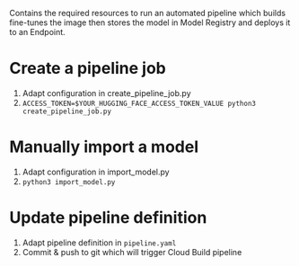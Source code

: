 Contains the required resources to run an automated pipeline which builds fine-tunes the image then stores the model in Model Registry and deploys it to an Endpoint.

# Create a pipeline job
1. Adapt configuration in create_pipeline_job.py
1. ```ACCESS_TOKEN=$YOUR_HUGGING_FACE_ACCESS_TOKEN_VALUE python3 create_pipeline_job.py```

# Manually import a model
1. Adapt configuration in import_model.py
1. ```python3 import_model.py```

# Update pipeline definition
1. Adapt pipeline definition in `pipeline.yaml`
1. Commit & push to git which will trigger Cloud Build pipeline
